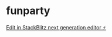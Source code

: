 # funparty

[Edit in StackBlitz next generation editor ⚡️](https://stackblitz.com/~/github.com/musubitechnology/funparty)